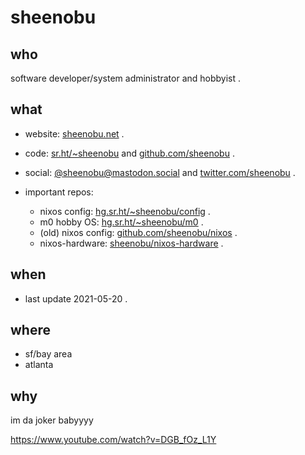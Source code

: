 # sheenobu

<!--
**sheenobu/sheenobu** is a ✨ _special_ ✨ repository because its `README.md` (this file) appears on your GitHub profile.

Here are some ideas to get you started:

- 🔭 I’m currently working on ...
- 🌱 I’m currently learning ...
- 👯 I’m looking to collaborate on ...
- 🤔 I’m looking for help with ...
- 💬 Ask me about ...
- 📫 How to reach me: ...
- 😄 Pronouns: ...
- ⚡ Fun fact: ...
-->

## who 

software developer/system administrator and hobbyist . 

## what

- website: <a href="https://sheenobu.net/">sheenobu.net</a> .
- code: <a href="https://sr.ht/~sheenobu">sr.ht/~sheenobu</a> and <a href="https://github.com/sheenobu">github.com/sheenobu</a> .
- social: <a href="https://mastodon.social/@sheenobu">@sheenobu@mastodon.social</a> and <a href="https://twitter.com/sheenobu">twitter.com/sheenobu</a> .

- important repos:
  - nixos config: <a href="https://hg.sr.ht/~sheenobu/config/">hg.sr.ht/~sheenobu/config</a> .
  - m0 hobby OS: <a href="https://hg.sr.ht/~sheenobu/m0">hg.sr.ht/~sheenobu/m0</a> .
  - (old) nixos config: <a href="https://github.com/sheenobu/nixos">github.com/sheenobu/nixos</a> .
  - nixos-hardware: <a href="https://github.com/sheenobu/nixos-hardware">sheenobu/nixos-hardware</a> .

## when

- last update 2021-05-20 .

## where

- sf/bay area
- atlanta

## why

im da joker babyyyy 

https://www.youtube.com/watch?v=DGB_fOz_L1Y
